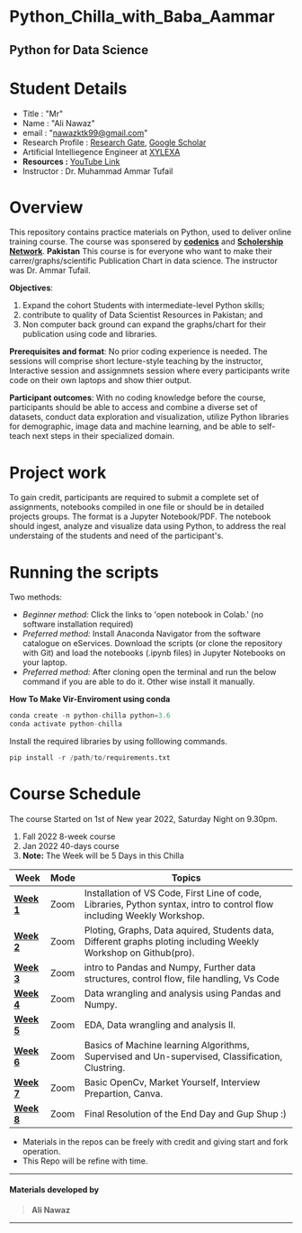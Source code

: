 # Python_Chilla_with_Baba_Aammar
## Python for Data Science

# Student Details
+ Title : "Mr"
+ Name : "Ali Nawaz"
+ email : "nawazktk99@gmail.com"
+ Research Profile : [Research Gate](https://www.researchgate.net/profile/Ali-Nawaz-14),  [Google Scholar](https://scholar.google.com.br/citations?hl=en&user=oFzPPSMAAAAJ)
+ Artificial Intelliegence Engineer at [XYLEXA](https://www.xylexa.com)
+ **Resources :** [YouTube Link](https://www.youtube.com/watch?v=QvPekMN4F0w&list=PL9XvIvvVL50HVsu-Ao8NBr0UJSO8O6lBI&ab_channel=Codanics)
+ Instructor : Dr. Muhammad Ammar Tufail

# Overview
This repository contains practice materials on Python, used to deliver online training course. The course was sponsered by **[codenics](http://codanics.com/)** and **[Scholership Network](https://www.facebook.com/groups/scholarships.pk/)**. **Pakistan**
This course is for everyone who want to make their carrer/graphs/scientific Publication Chart in data science. The instructor was Dr. Ammar Tufail.

__Objectives__: 
  1. Expand the cohort Students with intermediate-level Python skills; 
  2. contribute to quality of Data Scientist  Resources in Pakistan; and 
  3. Non computer back ground can expand the graphs/chart for their publication using code and libraries.

__Prerequisites and format__: No prior coding experience is needed. The sessions will comprise short lecture-style teaching by the instructor, Interactive session and assignmnets session where every participants write code on their own laptops and show thier output.

__Participant outcomes__: With no coding knowledge before the course, participants should be able to access and combine a diverse set of datasets, conduct data exploration and visualization, utilize Python libraries for demographic, image data and machine learning, and be able to self-teach next steps in their specialized domain.

# Project work
To gain credit, participants are required to submit a complete set of assignments, notebooks compiled in one file or should be in detailed projects groups. The format is a Jupyter Notebook/PDF. The notebook should ingest, analyze and visualize data using Python, to address the real understaing of the students and need of the participant's.

# Running the scripts
Two methods:
* _Beginner method:_ Click the links to 'open notebook in Colab.' (no software installation required)
* _Preferred method:_ Install Anaconda Navigator from the software catalogue on eServices. Download the scripts (or clone the repository with Git) and load the notebooks (.ipynb files) in Jupyter Notebooks on your laptop.
* _Preferred method:_ After cloning open the terminal and run the below command if you are able to do it. Other wise install it manually.

**How To Make Vir-Enviroment using conda**
```python
conda create -n python-chilla python=3.6
conda activate python-chilla
```
Install the required libraries by using folllowing commands.
```python
pip install -r /path/to/requirements.txt
```

# Course Schedule
The course Started on 1st of New year 2022, Saturday Night on 9.30pm.
1. Fall 2022 8-week course
2. Jan 2022 40-days course
3. **Note:** The Week will be 5 Days in this Chilla

|Week | Mode | Topics|
|----|----|----|
|**[Week 1](https://github.com/Aliktk/Python_Chilla/tree/main/Python_hands_on)**| Zoom |  Installation of VS Code, First Line of code, Libraries, Python syntax, intro to control flow including Weekly Workshop. |
|**[Week 2](https://github.com/Aliktk/Python_Chilla/tree/main/graphs)** | Zoom | Ploting, Graphs, Data aquired, Students data, Different graphs ploting including Weekly Workshop on Github(pro). |
|**[Week 3](https://github.com/Aliktk/Python_Chilla/tree/main/Python_hands_on)**| Zoom | intro to Pandas and Numpy, Further data structures, control flow, file handling, Vs Code |
|**[Week 4](https://github.com/Aliktk/Python_Chilla/tree/main/Python_hands_on)**| Zoom | Data wrangling and analysis using Pandas and Numpy. |
|**[Week 5](https://github.com/Aliktk/Python_Chilla/tree/main/Python_hands_on)**| Zoom | EDA, Data wrangling and analysis II. |
|**[Week 6](https://github.com/Aliktk/Python_Chilla/tree/main/machine_learning)**| Zoom | Basics of Machine learning Algorithms, Supervised and Un-supervised, Classification, Clustring. |
|**[Week 7](https://github.com/Aliktk/Python_Chilla/tree/main/cv_with_python_using%20opencv)**| Zoom | Basic OpenCv, Market Yourself, Interview Prepartion, Canva. |
|**[Week 8]()**| Zoom | Final Resolution of the End Day and Gup Shup :) |

+ Materials in the repos can be freely with credit and giving start and fork operation.
+ This Repo will be refine with time.


-------------------------
#### **Materials developed by**
> **Ali Nawaz**

-------------------------



